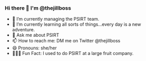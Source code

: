 ### Hi there 👋 I'm @thejillboss


- 🔭 I’m currently managing the PSIRT team.
- 🌱 I’m currently learning all sorts of things...every day is a new adventure.
- 💬 Ask me about PSIRT
- 📫 How to reach me: DM me on Twitter @thejillboss 
- 😄 Pronouns: she/her
- 👩🏼‍💻 Fun Fact: I used to do PSIRT at a large fruit company.
